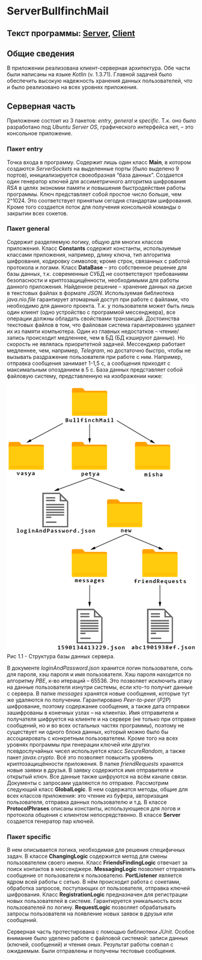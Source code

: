 # ServerBullfinchMail

## Текст программы: [Server](https://github.com/vasilievan/ServerBullfinchMail), [Client](https://github.com/vasilievan/ClientBullfinchMail)

## Общие сведения
В приложении реализована клиент-серверная архитектура. Обе части были написаны на языке *Kotlin* (v. 1.3.71). Главной задачей было обеспечить высокую надежность хранения данных пользователей, что и было реализовано на всех уровнях приложения.

## Серверная часть
Приложение состоит из 3 пакетов: *entry*, *general* и *specific*. Т.к. оно было разработано под *Ubuntu Server OS*, графического интерфейса нет, – это консольное приложение.

### Пакет entry
Точка входа в программу. Содержит лишь один класс **Main**, в котором создаются *ServerSockets* на выделенные порты (было выделено 9 портов), инициализируется своеобразная “база данных”. Создается один генератор ключей для ассиметричного алгоритма шифрования *RSA* в целях экономии памяти и повышения быстродействия работы программы. Ключ представляет собой простое число больше, чем 2^1024. Это соответствует принятым сегодня стандартам шифрования. Кроме того создается поток для получения консольной команды о закрытии всех сокетов.
 
### Пакет general
Содержит разделяемую логику, общую для многих классов приложения.
Класс **Constants** содержит константы, используемые классами приложения, например, длину ключа, тип алгоритма шифрования, кодировку символов; кроме строк, связанных с работой протокола и логами.
Класс **DataBase** – это собственное решение для базы данных, т.к. современные СУБД не соответствуют требованиям безопасности и криптозащищённости, необходимыми для работы данного приложения.
Найденное решение – хранение данных на диске в текстовых файлах в формате *JSON*. Используемая библиотека *java.nio.file* гарантирует атомарный доступ при работе с файлами, что необходимо для данного проекта. Т.к. у пользователя может быть лишь один клиент (одно устройство с программой мессенджера), все операции должны обладать свойствами транзакций.
Достоинства текстовых файлов в том, что файловая система гарантированно удаляет их из памяти компьютера. Один из главных недостатков – чтение/запись происходит медленнее, чем в БД (БД кэшируют данные). Но скорость не являлась приоритетной задачей. Мессенджер работает медленнее, чем, например, *Telegram*, но достаточно быстро, чтобы не вызывать раздражение пользователя при работе с ним. Например, отправка сообщения занимает 1-1,5 с, а сообщения приходят с максимальным опозданием в 5 с.
База данных представляет собой файловую систему, представленную на изображении ниже:

![alt text](src/main/resources/ServerDataBase.png "Рис 1.1 - Структура базы данных сервера.")
Рис 1.1 - Структура базы данных сервера.

В документе *loginAndPassword.json* хранится логин пользователя, соль для пароля, хэш пароля и имя пользователя.
Хэш пароля находится по алгоритму *PBE*, к-во итераций – 65536. Это позволяет исключить атаку на данные пользователя изнутри системы, если кто-то получит данные с сервера.
В папке *messages* хранятся новые сообщения, которые тут же удаляются по получении. Гарантировано *Peer-to-peer* (*P2P*) шифрование, поэтому содержание сообщения, а также дата отправки зашифрованы в конечных узлах – на клиентах. Имя отправителя и получателя шифруется на клиенте и на сервере (не только при отправке сообщений, но и во всех остальных частях программы), поэтому не существует ни одного блока данных, который можно было бы ассоциировать с конкретным пользователем.
Кроме того на всех уровнях программы при генерации ключей или других псевдослучайных чисел используется класс *SecureRandom*, а также пакет *javax.crypto*. Всё это позволяет повысить уровень криптозащищённости приложения.
В папке *friendRequests* хранятся новые заявки в друзья. В заявку содержится имя отправителя и открытый ключ. Все данные также шифруются на всём канале связи. Документы с запросами удаляются по отправке.
Рассмотрим следующий класс **GlobalLogic**. В нем содержатся методы, общие для всех классов приложения: это чтение из буфера, авторизация пользователя, отправка данных пользователю и т.д.
В классе **ProtocolPhrases** описаны константы, использующиеся для логов и протокола общения с клиентом непосредственно.
В классе **Server** создается генератор пар ключей.

### Пакет specific
В нем описывается логика, необходимая для решения специфичных задач.
В классе **ChangingLogic** содержится метод для смены пользователем своего имени.
Класс **FriendsFindingLogic** отвечает за поиск контактов в мессенджере.
**MessagingLogic** позволяет отправлять сообщение от пользователя к пользователю. 
**PortListener** является ядром всей работы с сетью. В нём происходит работа с сокетами, обработка запросов, поступающих от пользователя, отправка ключей шифрования.
Класс **RegistrationLogic** предназначен для регистрации новых пользователей в системе. Гарантируется уникальность всех пользователей по логину.
**RequestLogic** позволяет обрабатывать запросы пользователя на появление новых заявок в друзья или сообщений.

Серверная часть протестирована с помощью библиотеки *JUnit*. Особое внимание было уделено работе с файловой системой: записи данных (ключей, сообщений) и чтения оных. Результат работы совпал с ожидаемым. Были отправлены и получены тестовые сообщения.
